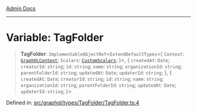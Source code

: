 [Admin Docs](/)

***

# Variable: TagFolder

> **TagFolder**: `ImplementableObjectRef`\<`ExtendDefaultTypes`\<\{ `Context`: [`GraphQLContext`](../../../../context/type-aliases/GraphQLContext.md); `Scalars`: [`CustomScalars`](../../../../scalars/type-aliases/CustomScalars.md); \}\>, \{ `createdAt`: `Date`; `creatorId`: `string`; `id`: `string`; `name`: `string`; `organizationId`: `string`; `parentFolderId`: `string`; `updatedAt`: `Date`; `updaterId`: `string`; \}, \{ `createdAt`: `Date`; `creatorId`: `string`; `id`: `string`; `name`: `string`; `organizationId`: `string`; `parentFolderId`: `string`; `updatedAt`: `Date`; `updaterId`: `string`; \}\>

Defined in: [src/graphql/types/TagFolder/TagFolder.ts:4](https://github.com/gautam-divyanshu/talawa-api/blob/7e7d786bbd7356b22a3ba5029601eed88ff27201/src/graphql/types/TagFolder/TagFolder.ts#L4)
